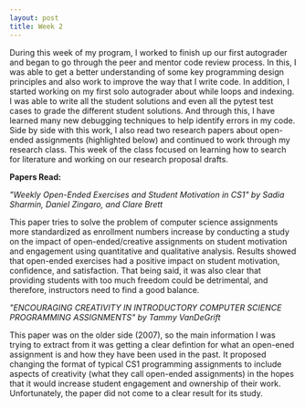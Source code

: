 ```yaml
---
layout: post
title: Week 2
---
```


During this week of my program, I worked to finish up our first autograder and began to go through the peer and mentor code review process. In this, I was able to get a better understanding of some key programming design principles and also work to improve the way that I write code. In addition, I started working on my first solo autograder about while loops and indexing. I was able to write all the student solutions and even all the pytest test cases to grade the different student solutions. And through this, I have learned many new debugging techniques to help identify errors in my code. Side by side with this work, I also read two research papers about open-ended assignments (highlighted below) and continued to work through my research class. This week of the class focused on learning how to search for literature and working on our research proposal drafts. 

**Papers Read:**

*"Weekly Open-Ended Exercises and Student Motivation in CS1" by Sadia Sharmin, Daniel Zingaro, and Clare Brett*

This paper tries to solve the problem of computer science assignments more standardized as enrollment numbers increase by conducting a study on the impact of open-ended/creative assignments on student motivation and engagement using quantitative and qualitative analysis. Results showed that open-ended exercises had a positive impact on student motivation, confidence, and satisfaction. That being said, it was also clear that providing students with too much freedom could be detrimental, and therefore, instructors need to find a good balance. 

*"ENCOURAGING CREATIVITY IN INTRODUCTORY COMPUTER SCIENCE PROGRAMMING ASSIGNMENTS" by Tammy VanDeGrift*

This paper was on the older side (2007), so the main information I was trying to extract from it was getting a clear defintion for what an open-ened assignment is and how they have been used in the past. It proposed changing the format of typical CS1 programming assignments to include aspects of creativity (what they call open-ended assignments) in the hopes that it would increase student engagement and ownership of their work. Unfortunately, the paper did not come to a clear result for its study. 
